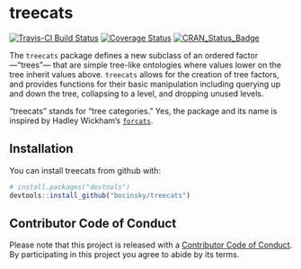 
<!-- README.md is generated from README.Rmd. Please edit that file -->

# treecats

[![Travis-CI Build
Status](https://travis-ci.org/bocinsky/treecats.svg?branch=master)](https://travis-ci.org/bocinsky/treecats)
[![Coverage
Status](https://img.shields.io/codecov/c/github/bocinsky/treecats/master.svg)](https://codecov.io/github/bocinsky/treecats?branch=master)
[![CRAN\_Status\_Badge](http://www.r-pkg.org/badges/version/treecats)](https://cran.r-project.org/package=treecats)

The `treecats` package defines a new subclass of an ordered
factor—“trees”— that are simple tree-like ontologies where values
lower on the tree inherit values above. `treecats` allows for the
creation of tree factors, and provides functions for their basic
manipulation including querying up and down the tree, collapsing to a
level, and dropping unused levels.

“treecats” stands for “tree categories.” Yes, the package and its name
is inspired by Hadley Wickham’s
[`forcats`](http://forcats.tidyverse.org/).

## Installation

You can install treecats from github with:

``` r
# install.packages("devtools")
devtools::install_github("bocinsky/treecats")
```

<!-- ## Example -->

<!-- This is a basic example which shows you how to solve a common problem: -->

<!-- ```{r example} -->

<!-- library(magritty) -->

<!-- x <- c("John","Kyle","Molly") %>% -->

<!--   ontology() %>% -->

<!-- ``` -->

## Contributor Code of Conduct

Please note that this project is released with a [Contributor Code of
Conduct](CONDUCT.md). By participating in this project you agree to
abide by its terms.
